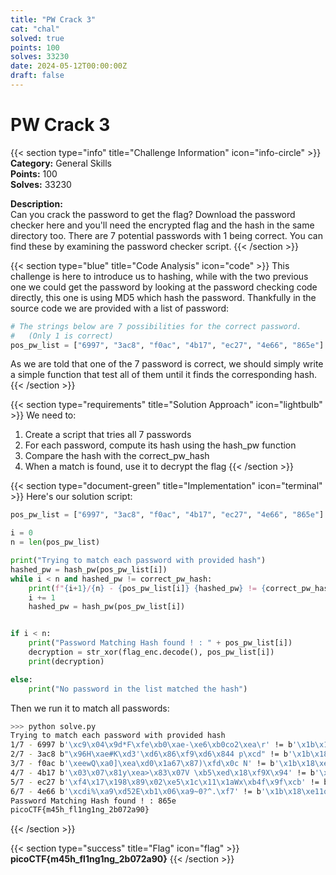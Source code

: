 ```yaml
---
title: "PW Crack 3"
cat: "chal"
solved: true
points: 100
solves: 33230
date: 2024-05-12T00:00:00Z
draft: false
---
```


# PW Crack 3

{{< section type="info" title="Challenge Information" icon="info-circle" >}}
**Category:** General Skills  
**Points:** 100  
**Solves:** 33230  

**Description:**  
Can you crack the password to get the flag? Download the password checker here and you'll need the encrypted flag and the hash in the same directory too. There are 7 potential passwords with 1 being correct. You can find these by examining the password checker script.
{{< /section >}}

{{< section type="blue" title="Code Analysis" icon="code" >}}
This challenge is here to introduce us to hashing, while with the two previous one we could get the password by looking at the password checking code directly, this one is using MD5 which hash the password. Thankfully in the source code we are provided with a list of password:

```python
# The strings below are 7 possibilities for the correct password.
#   (Only 1 is correct)
pos_pw_list = ["6997", "3ac8", "f0ac", "4b17", "ec27", "4e66", "865e"]
```

As we are told that one of the 7 password is correct, we should simply write a simple function that test all of them until it finds the corresponding hash.
{{< /section >}}

{{< section type="requirements" title="Solution Approach" icon="lightbulb" >}}
We need to:
1. Create a script that tries all 7 passwords
2. For each password, compute its hash using the hash_pw function
3. Compare the hash with the correct_pw_hash
4. When a match is found, use it to decrypt the flag
{{< /section >}}

{{< section type="document-green" title="Implementation" icon="terminal" >}}
Here's our solution script:

```python
pos_pw_list = ["6997", "3ac8", "f0ac", "4b17", "ec27", "4e66", "865e"]

i = 0
n = len(pos_pw_list)

print("Trying to match each password with provided hash")
hashed_pw = hash_pw(pos_pw_list[i])
while i < n and hashed_pw != correct_pw_hash:
    print(f"{i+1}/{n} - {pos_pw_list[i]} {hashed_pw} != {correct_pw_hash}")
    i += 1
    hashed_pw = hash_pw(pos_pw_list[i])


if i < n:
    print("Password Matching Hash found ! : " + pos_pw_list[i])
    decryption = str_xor(flag_enc.decode(), pos_pw_list[i])
    print(decryption)

else:
    print("No password in the list matched the hash")
```

Then we run it to match all passwords:

```sh
>>> python solve.py
Trying to match each password with provided hash
1/7 - 6997 b'\xc9\x04\x9d*F\xfe\xb0\xae-\xe6\xb0co2\xea\r' != b'\x1b\x18\xe11o\x92\x18\xcc[\x05>\x1c\xea(\xe0.'
2/7 - 3ac8 b"\x96H\xae#K\xd3'\xd6\x86\xf9\xd6\x844 p\xcd" != b'\x1b\x18\xe11o\x92\x18\xcc[\x05>\x1c\xea(\xe0.'
3/7 - f0ac b'\xeewQ\xa0]\xea\xd0\x1a67\x87)\xfd\x0c N' != b'\x1b\x18\xe11o\x92\x18\xcc[\x05>\x1c\xea(\xe0.'
4/7 - 4b17 b'\x03\x07\x81y\xea>\x83\x07V \xb5\xed\x18\xf9X\x94' != b'\x1b\x18\xe11o\x92\x18\xcc[\x05>\x1c\xea(\xe0.'
5/7 - ec27 b'\xf4\x17\x198\x89\x02\xe5\x1c\x11\x1aWx\xb4f\x9f\xcb' != b'\x1b\x18\xe11o\x92\x18\xcc[\x05>\x1c\xea(\xe0.'
6/7 - 4e66 b'\xcdi%\xa9\xd52E\xb1\x06\xa9~0?^.\xf7' != b'\x1b\x18\xe11o\x92\x18\xcc[\x05>\x1c\xea(\xe0.'
Password Matching Hash found ! : 865e
picoCTF{m45h_fl1ng1ng_2b072a90}
```
{{< /section >}}

{{< section type="success" title="Flag" icon="flag" >}}
**picoCTF{m45h_fl1ng1ng_2b072a90}**
{{< /section >}}
